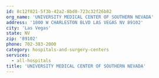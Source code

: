 ```yaml
---
id: 8c12f821-5f3b-42a2-8bd0-723c32f26b82
org_name: 'UNIVERSITY MEDICAL CENTER OF SOUTHERN NEVADA'
address: '1800 W CHARLESTON BLVD LAS VEGAS NV 89102'
city: 'Las Vegas'
state: NV
zip: '89102'
phone: 702-383-2000
category: hospitals-and-surgery-centers
services:
  - all-hospitals
title: 'UNIVERSITY MEDICAL CENTER OF SOUTHERN NEVADA'
---
```

